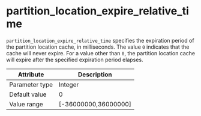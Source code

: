 # partition_location_expire_relative_time

`partition_location_expire_relative_time` specifies the expiration period of the partition location cache, in milliseconds. The value `0` indicates that the cache will never expire. For a value other than `0`, the partition location cache will expire after the specified expiration period elapses.

| Attribute | Description |
|----------|---------|
| Parameter type | Integer |
| Default value | 0 |
| Value range | [-36000000,36000000] |
